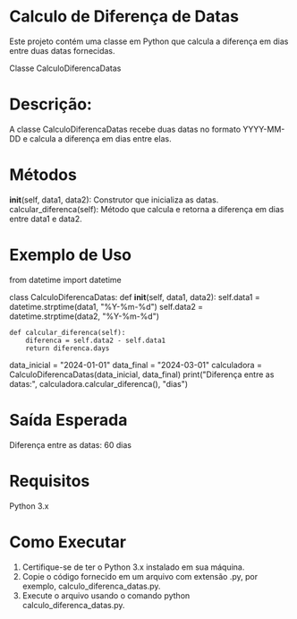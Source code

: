 # Calculo de Diferença de Datas

Este projeto contém uma classe em Python que calcula a diferença em dias entre duas datas fornecidas.

Classe CalculoDiferencaDatas

# Descrição:
A classe CalculoDiferencaDatas recebe duas datas no formato YYYY-MM-DD e calcula a diferença em dias entre elas.

# Métodos

__init__(self, data1, data2): Construtor que inicializa as datas.
calcular_diferenca(self): Método que calcula e retorna a diferença em dias entre data1 e data2.

# Exemplo de Uso

from datetime import datetime

class CalculoDiferencaDatas:
    def __init__(self, data1, data2):
        self.data1 = datetime.strptime(data1, "%Y-%m-%d")
        self.data2 = datetime.strptime(data2, "%Y-%m-%d")

    def calcular_diferenca(self):
        diferenca = self.data2 - self.data1
        return diferenca.days

data_inicial = "2024-01-01"
data_final = "2024-03-01"
calculadora = CalculoDiferencaDatas(data_inicial, data_final)
print("Diferença entre as datas:", calculadora.calcular_diferenca(), "dias")

# Saída Esperada

Diferença entre as datas: 60 dias

# Requisitos

Python 3.x

# Como Executar

1. Certifique-se de ter o Python 3.x instalado em sua máquina.
2. Copie o código fornecido em um arquivo com extensão .py, por exemplo, calculo_diferenca_datas.py.
3. Execute o arquivo usando o comando python calculo_diferenca_datas.py.
